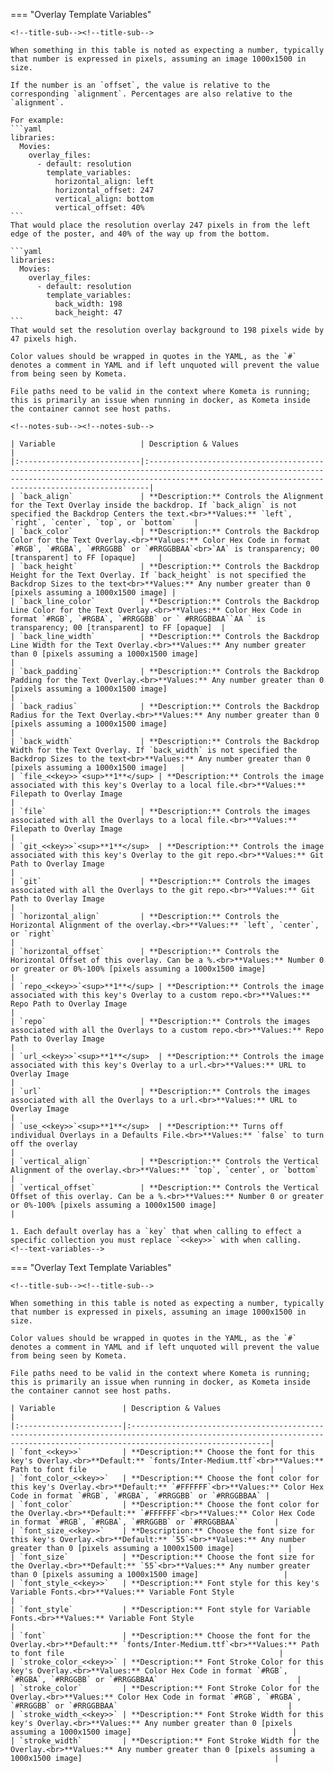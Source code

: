 === "Overlay Template Variables"

    <!--title-sub--><!--title-sub-->

    When something in this table is noted as expecting a number, typically that number is expressed in pixels, assuming an image 1000x1500 in size.

    If the number is an `offset`, the value is relative to the corresponding `alignment`. Percentages are also relative to the `alignment`.
    
    For example:
    ```yaml
    libraries:
      Movies:
        overlay_files:
          - default: resolution
            template_variables:
              horizontal_align: left
              horizontal_offset: 247
              vertical_align: bottom
              vertical_offset: 40%
    ```
    That would place the resolution overlay 247 pixels in from the left edge of the poster, and 40% of the way up from the bottom.
    
    ```yaml
    libraries:
      Movies:
        overlay_files:
          - default: resolution
            template_variables:
              back_width: 198
              back_height: 47
    ```
    That would set the resolution overlay background to 198 pixels wide by 47 pixels high.
    
    Color values should be wrapped in quotes in the YAML, as the `#` denotes a comment in YAML and if left unquoted will prevent the value from being seen by Kometa.
    
    File paths need to be valid in the context where Kometa is running; this is primarily an issue when running in docker, as Kometa inside the container cannot see host paths.
    
    <!--notes-sub--><!--notes-sub-->

    | Variable                   | Description & Values                                                                                                                                                                                              |
    |:---------------------------|:------------------------------------------------------------------------------------------------------------------------------------------------------------------------------------------------------------------|
    | `back_align`               | **Description:** Controls the Alignment for the Text Overlay inside the backdrop. If `back_align` is not specified the Backdrop Centers the text.<br>**Values:** `left`, `right`, `center`, `top`, or `bottom`    |
    | `back_color`               | **Description:** Controls the Backdrop Color for the Text Overlay.<br>**Values:** Color Hex Code in format `#RGB`, `#RGBA`, `#RRGGBB` or `#RRGGBBAA`<br>`AA` is transparency; 00 [transparent] to FF [opaque]     |
    | `back_height`              | **Description:** Controls the Backdrop Height for the Text Overlay. If `back_height` is not specified the Backdrop Sizes to the text<br>**Values:** Any number greater than 0 [pixels assuming a 1000x1500 image] |
    | `back_line_color`          | **Description:** Controls the Backdrop Line Color for the Text Overlay.<br>**Values:** Color Hex Code in format `#RGB`, `#RGBA`, `#RRGGBB` or ` #RRGGBBAA``AA ` is transparency; 00 [transparent] to FF [opaque]  |
    | `back_line_width`          | **Description:** Controls the Backdrop Line Width for the Text Overlay.<br>**Values:** Any number greater than 0 [pixels assuming a 1000x1500 image]                                                              |
    | `back_padding`             | **Description:** Controls the Backdrop Padding for the Text Overlay.<br>**Values:** Any number greater than 0 [pixels assuming a 1000x1500 image]                                                                 |
    | `back_radius`              | **Description:** Controls the Backdrop Radius for the Text Overlay.<br>**Values:** Any number greater than 0 [pixels assuming a 1000x1500 image]                                                                  |
    | `back_width`               | **Description:** Controls the Backdrop Width for the Text Overlay. If `back_width` is not specified the Backdrop Sizes to the text<br>**Values:** Any number greater than 0 [pixels assuming a 1000x1500 image]   |
    | `file_<<key>>`<sup>**1**</sup> | **Description:** Controls the image associated with this key's Overlay to a local file.<br>**Values:** Filepath to Overlay Image                                                                                  |
    | `file`                     | **Description:** Controls the images associated with all the Overlays to a local file.<br>**Values:** Filepath to Overlay Image                                                                                   |
    | `git_<<key>>`<sup>**1**</sup>  | **Description:** Controls the image associated with this key's Overlay to the git repo.<br>**Values:** Git Path to Overlay Image                                                                                  |
    | `git`                      | **Description:** Controls the images associated with all the Overlays to the git repo.<br>**Values:** Git Path to Overlay Image                                                                                   |
    | `horizontal_align`         | **Description:** Controls the Horizontal Alignment of the overlay.<br>**Values:** `left`, `center`, or `right`                                                                                                    |
    | `horizontal_offset`        | **Description:** Controls the Horizontal Offset of this overlay. Can be a %.<br>**Values:** Number 0 or greater or 0%-100% [pixels assuming a 1000x1500 image]                                                    |
    | `repo_<<key>>`<sup>**1**</sup> | **Description:** Controls the image associated with this key's Overlay to a custom repo.<br>**Values:** Repo Path to Overlay Image                                                                                |
    | `repo`                     | **Description:** Controls the images associated with all the Overlays to a custom repo.<br>**Values:** Repo Path to Overlay Image                                                                                 |
    | `url_<<key>>`<sup>**1**</sup>  | **Description:** Controls the image associated with this key's Overlay to a url.<br>**Values:** URL to Overlay Image                                                                                              |
    | `url`                      | **Description:** Controls the images associated with all the Overlays to a url.<br>**Values:** URL to Overlay Image                                                                                               |
    | `use_<<key>>`<sup>**1**</sup>  | **Description:** Turns off individual Overlays in a Defaults File.<br>**Values:** `false` to turn off the overlay                                                                                                 |
    | `vertical_align`           | **Description:** Controls the Vertical Alignment of the overlay.<br>**Values:** `top`, `center`, or `bottom`                                                                                                      |
    | `vertical_offset`          | **Description:** Controls the Vertical Offset of this overlay. Can be a %.<br>**Values:** Number 0 or greater or 0%-100% [pixels assuming a 1000x1500 image]                                                      |
    
    1. Each default overlay has a `key` that when calling to effect a specific collection you must replace `<<key>>` with when calling.
    <!--text-variables-->

=== "Overlay Text Template Variables"

    <!--title-sub--><!--title-sub-->

    When something in this table is noted as expecting a number, typically that number is expressed in pixels, assuming an image 1000x1500 in size.
    
    Color values should be wrapped in quotes in the YAML, as the `#` denotes a comment in YAML and if left unquoted will prevent the value from being seen by Kometa.
    
    File paths need to be valid in the context where Kometa is running; this is primarily an issue when running in docker, as Kometa inside the container cannot see host paths.
    
    | Variable               | Description & Values                                                                                                                                                       |
    |:-----------------------|:---------------------------------------------------------------------------------------------------------------------------------------------------------------------------|
    | `font_<<key>>`         | **Description:** Choose the font for this key's Overlay.<br>**Default:** `fonts/Inter-Medium.ttf`<br>**Values:** Path to font file                                         |
    | `font_color_<<key>>`   | **Description:** Choose the font color for this key's Overlay.<br>**Default:** `#FFFFFF`<br>**Values:** Color Hex Code in format `#RGB`, `#RGBA`, `#RRGGBB` or `#RRGGBBAA` |
    | `font_color`           | **Description:** Choose the font color for the Overlay.<br>**Default:** `#FFFFFF`<br>**Values:** Color Hex Code in format `#RGB`, `#RGBA`, `#RRGGBB` or `#RRGGBBAA`        |
    | `font_size_<<key>>`    | **Description:** Choose the font size for this key's Overlay.<br>**Default:** `55`<br>**Values:** Any number greater than 0 [pixels assuming a 1000x1500 image]            |
    | `font_size`            | **Description:** Choose the font size for the Overlay.<br>**Default:** `55`<br>**Values:** Any number greater than 0 [pixels assuming a 1000x1500 image]                   |
    | `font_style_<<key>>`   | **Description:** Font style for this key's Variable Fonts.<br>**Values:** Variable Font Style                                                                              |
    | `font_style`           | **Description:** Font style for Variable Fonts.<br>**Values:** Variable Font Style                                                                                         |
    | `font`                 | **Description:** Choose the font for the Overlay.<br>**Default:** `fonts/Inter-Medium.ttf`<br>**Values:** Path to font file                                                |
    | `stroke_color_<<key>>` | **Description:** Font Stroke Color for this key's Overlay.<br>**Values:** Color Hex Code in format `#RGB`, `#RGBA`, `#RRGGBB` or `#RRGGBBAA`                               |
    | `stroke_color`         | **Description:** Font Stroke Color for the Overlay.<br>**Values:** Color Hex Code in format `#RGB`, `#RGBA`, `#RRGGBB` or `#RRGGBBAA`                                      |
    | `stroke_width_<<key>>` | **Description:** Font Stroke Width for this key's Overlay.<br>**Values:** Any number greater than 0 [pixels assuming a 1000x1500 image]                                    |
    | `stroke_width`         | **Description:** Font Stroke Width for the Overlay.<br>**Values:** Any number greater than 0 [pixels assuming a 1000x1500 image]                                           |


